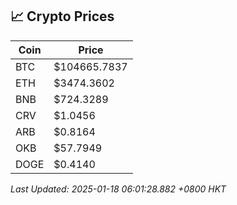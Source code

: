 ## 📈 Crypto Prices

| Coin | Price |
| ---- | ----- |
| BTC | $104665.7837 |
| ETH | $3474.3602 |
| BNB | $724.3289 |
| CRV | $1.0456 |
| ARB | $0.8164 |
| OKB | $57.7949 |
| DOGE | $0.4140 |

_Last Updated: 2025-01-18 06:01:28.882 +0800 HKT_